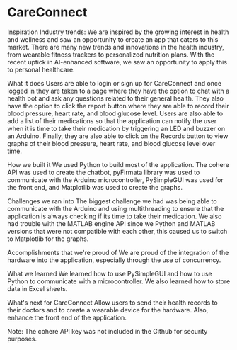 # CareConnect

Inspiration
Industry trends: We are inspired by the growing interest in health and wellness and saw an opportunity to create an app that caters to this market. There are many new trends and innovations in the health industry, from wearable fitness trackers to personalized nutrition plans. With the recent uptick in AI-enhanced software, we saw an opportunity to apply this to personal healthcare.

What it does
Users are able to login or sign up for CareConnect and once logged in they are taken to a page where they have the option to chat with a health bot and ask any questions related to their general health. They also have the option to click the report button where they are able to record their blood pressure, heart rate, and blood glucose level. Users are also able to add a list of their medications so that the application can notify the user when it is time to take their medication by triggering an LED and buzzer on an Arduino. Finally, they are also able to click on the Records button to view graphs of their blood pressure, heart rate, and blood glucose level over time.

How we built it
We used Python to build most of the application. The cohere API was used to create the chatbot, pyFirmata library was used to communicate with the Arduino microcontroller, PySimpleGUI was used for the front end, and Matplotlib was used to create the graphs.

Challenges we ran into
The biggest challenge we had was being able to communicate with the Arduino and using multithreading to ensure that the application is always checking if its time to take their medication. We also had trouble with the MATLAB engine API since we Python and MATLAB versions that were not compatible with each other, this caused us to switch to Matplotlib for the graphs.

Accomplishments that we're proud of
We are proud of the integration of the hardware into the application, especially through the use of concurrency.

What we learned
We learned how to use PySimpleGUI and how to use Python to communicate with a microcontroller. We also learned how to store data in Excel sheets.

What's next for CareConnect
Allow users to send their health records to their doctors and to create a wearable device for the hardware. Also, enhance the front end of the application.

Note: The cohere API key was not included in the Github for security purposes.
